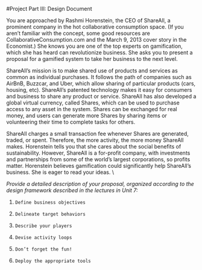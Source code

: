 #Project Part III: Design Document

You are approached by Rashmi Horenstein, the CEO of ShareAll, a prominent company in the hot collaborative consumption space. (If you aren’t familiar with the concept, some good resources are CollaborativeConsumption.com and the March 9, 2013 cover story in the Economist.) She knows you are one of the top experts on gamification, which she has heard can revolutionize business.  She asks you to present a proposal for a gamified system to take her business to the next level.  

ShareAll’s mission is to make shared use of products and services as common as individual purchases.  It follows the path of companies such as AirBnB, Buzzcar, and Uber, which allow sharing of particular products (cars, housing, etc).  ShareAll’s patented technology makes it easy for consumers and business to share any product or service.  ShareAll has also developed a global virtual currency, called Shares, which can be used to purchase access to any asset in the system. Shares can be exchanged for real money, and users can generate more Shares by sharing items or volunteering their time to complete tasks for others. 

ShareAll charges a small transaction fee whenever Shares are generated, traded, or spent. Therefore, the more activity, the more money ShareAll makes. Horenstein tells you that she cares about the social benefits of sustainability.  However, ShareAll is a for-profit company, with investments and partnerships from some of the world’s largest corporations, so profits matter. Horenstein believes gamification could significantly help ShareAll’s business. She is eager to read your ideas. \

_Provide a detailed description of your proposal, organized according to the design framework described in the lectures in Unit 7:_

1.     Define business objectives
2.     Delineate target behaviors
3.     Describe your players
4.     Devise activity loops
5.     Don’t forget the fun!
6.     Deploy the appropriate tools
